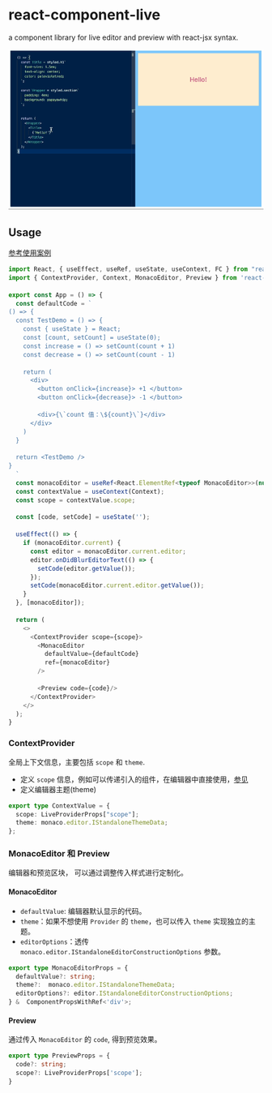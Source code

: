 # react-component-live
a component library for live editor and preview with react-jsx syntax.

<img src="./packages/lib/assets/use.gif" width=750/>

## Usage
[参考使用案例](https://github.com/m7yue/react-component-live/blob/main/packages/demo/src/App.tsx)
```ts
import React, { useEffect, useRef, useState, useContext, FC } from "react";
import { ContextProvider, Context, MonacoEditor, Preview } from 'react-component-live'

export const App = () => {
  const defaultCode = `
() => {
  const TestDemo = () => {
    const { useState } = React;
    const [count, setCount] = useState(0);
    const increase = () => setCount(count + 1)
    const decrease = () => setCount(count - 1)

    return (
      <div>
        <button onClick={increase}> +1 </button>
        <button onClick={decrease}> -1 </button>

        <div>{\`count 值：\${count}\`}</div>
      </div>
    )
  }

  return <TestDemo />
}
  `
  const monacoEditor = useRef<React.ElementRef<typeof MonacoEditor>>(null);
  const contextValue = useContext(Context);
  const scope = contextValue.scope;

  const [code, setCode] = useState('');

  useEffect(() => {
    if (monacoEditor.current) {
      const editor = monacoEditor.current.editor;
      editor.onDidBlurEditorText(() => {
        setCode(editor.getValue());
      });
      setCode(monacoEditor.current.editor.getValue());
    }
  }, [monacoEditor]);

  return (
    <>
      <ContextProvider scope={scope}>
        <MonacoEditor
          defaultValue={defaultCode}
          ref={monacoEditor}
        />

        <Preview code={code}/>
      </ContextProvider>
    </>
  );
}
```

### ContextProvider
全局上下文信息，主要包括 `scope` 和 `theme`.
- 定义 `scope` 信息，例如可以传递引入的组件，在编辑器中直接使用，[参见](https://github.com/FormidableLabs/react-live#how-does-the-scope-work)
- 定义编辑器主题(theme)
```ts
export type ContextValue = {
  scope: LiveProviderProps["scope"];
  theme: monaco.editor.IStandaloneThemeData;
};
```

### MonacoEditor 和 Preview
编辑器和预览区块， 可以通过调整传入样式进行定制化。
#### MonacoEditor
- `defaultValue`: 编辑器默认显示的代码。
- `theme`：如果不想使用 `Provider` 的 `theme`，也可以传入 `theme` 实现独立的主题。
- `editorOptions`：透传 `monaco.editor.IStandaloneEditorConstructionOptions` 参数。
```ts
export type MonacoEditorProps = {
  defaultValue?: string;
  theme?:  monaco.editor.IStandaloneThemeData;
  editorOptions?: editor.IStandaloneEditorConstructionOptions;
} &  ComponentPropsWithRef<'div'>;
```

#### Preview
通过传入 `MonacoEditor` 的 `code`, 得到预览效果。
```ts
export type PreviewProps = {
  code?: string;
  scope?: LiveProviderProps['scope'];
}
```



